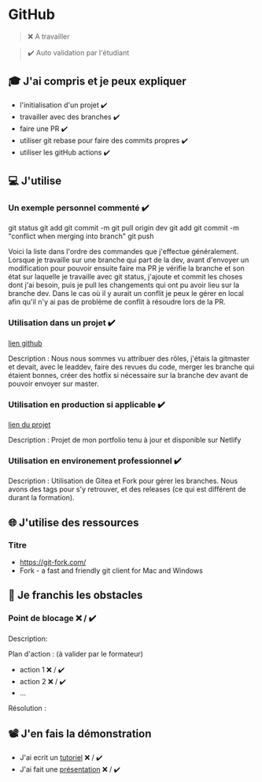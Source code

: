 # GitHub

> ❌ A travailler

> ✔️ Auto validation par l'étudiant

## 🎓 J'ai compris et je peux expliquer

- l'initialisation d'un projet ✔️
- travailler avec des branches ✔️
- faire une PR ✔️
- utiliser git rebase pour faire des commits propres ✔️
- utiliser les gitHub actions ✔️

## 💻 J'utilise

### Un exemple personnel commenté ✔️

git status
git add
git commit -m
git pull origin dev
git add
git commit -m "conflict when merging into branch"
git push

Voici la liste dans l'ordre des commandes que j'effectue généralement.
Lorsque je travaille sur une branche qui part de la dev, avant d'envoyer un modification pour pouvoir ensuite faire ma PR
je vérifie la branche et son état sur laquelle je travaille avec git status, j'ajoute et commit les choses dont j'ai besoin, puis je pull les changements qui ont pu avoir lieu sur la branche dev. Dans le cas où il y aurait un conflit je peux le gérer en local afin qu'il n'y ai pas de problème de conflit à résoudre lors de la PR.

### Utilisation dans un projet ✔️

[lien github](https://github.com/WildCodeSchool/2022-03-JS-RemoteFR-Outsiders-P3-SocialTeamConsulting)

Description : Nous nous sommes vu attribuer des rôles, j'étais la gitmaster et devait, avec le leaddev, faire des revues du code, merger les branche qui étaient bonnes, créer des hotfix si nécessaire sur la branche dev avant de pouvoir envoyer sur master.

### Utilisation en production si applicable ✔️

[lien du projet](https://github.com/Crab-Prog/portfolio_ophelie)

Description : Projet de mon portfolio tenu à jour et disponible sur Netlify

### Utilisation en environement professionnel ✔️

Description : Utilisation de Gitea et Fork pour gérer les branches. Nous avons des tags pour s'y retrouver, et des releases (ce qui est différent de durant la formation).

## 🌐 J'utilise des ressources

### Titre

- https://git-fork.com/
- Fork - a fast and friendly git client for Mac and Windows

## 🚧 Je franchis les obstacles

### Point de blocage ❌ / ✔️

Description:

Plan d'action : (à valider par le formateur)

- action 1 ❌ / ✔️
- action 2 ❌ / ✔️
- ...

Résolution :

## 📽️ J'en fais la démonstration

- J'ai ecrit un [tutoriel](...) ❌ / ✔️
- J'ai fait une [présentation](...) ❌ / ✔️
